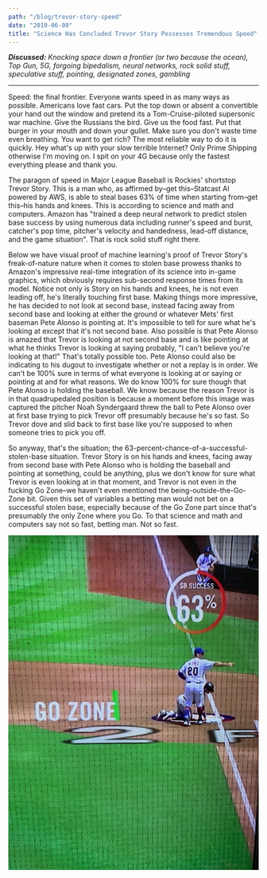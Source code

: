 ```yaml
---
path: "/blog/trevor-story-speed"
date: "2019-06-09"
title: "Science Has Concluded Trevor Story Possesses Tremendous Speed"
---
```


***Discussed:*** *Knocking space down a frontier (or two because the ocean), Top Gun, 5G, forgoing bipedalism, neural networks, rock solid stuff, speculative stuff, pointing, designated zones, gambling*

<hr />

Speed: the final frontier. Everyone wants speed in as many ways as possible. Americans love fast cars. Put the top down or absent a convertible
your hand out the window and pretend its a Tom-Cruise-piloted supersonic war machine. Give the Russians the bird. 
Give us the food fast. Put that burger in your mouth and down your gullet. Make sure you don't waste time even breathing. You want to get rich? The most reliable way
to do it is quickly. Hey what's up with your slow terrible Internet? Only Prime Shipping otherwise I'm moving on. I spit on your 4G because only the fastest everything please and thank you.

The paragon of speed in Major League Baseball is Rockies' shortstop Trevor Story. This is a man who, as affirmed by–get this–Statcast AI powered by AWS, 
is able to steal bases 63% of time when starting from–get this–his hands and knees. This is according to science and math and computers. Amazon has "trained a deep neural network 
to predict stolen base success by using numerous data including runner's speed and burst, catcher's pop time, pitcher's velocity and handedness, lead-off distance, and the game situation".
That is rock solid stuff right there. 

Below we have visual proof of machine learning's proof of Trevor Story's freak-of-nature nature when it comes to stolen base prowess thanks to Amazon's impressive
real-time integration of its science into in-game graphics, which obviously requires sub-second response times from its model. Notice not only is Story on his hands and knees, he is
not even leading off, he's literally touching first base. Making things more impressive, he has decided to not look at second base, instead facing away from second base and looking at 
either the ground or whatever Mets' first baseman Pete Alonso is pointing at. It's impossible to tell for sure what he's looking at except that it's not second base. Also possible is that 
Pete Alonso is amazed that Trevor is looking at not second base and is like pointing at what he thinks Trevor is looking at saying probably,
"I can't believe you're looking at that!" That's totally possible too. Pete Alonso could also be indicating to his dugout to investigate whether or not 
a replay is in order. We can't be 100% sure in terms of what everyone is looking at or saying or pointing at and for what reasons. 
We do know 100% for sure though that Pete Alonso is holding the baseball. We know because the reason Trevor is in that quadrupedaled position is because a moment 
before this image was captured the pitcher Noah Syndergaard threw the ball to Pete Alonso over at first base trying to pick Trevor off presumably because he's so fast. 
So Trevor dove and slid back to first base like you're supposed to when someone tries to pick you off.

So anyway, that's the situation; the 63-percent-chance-of-a-successful-stolen-base situation. Trevor Story is on his hands and knees, 
facing away from second base with Pete Alonso who is holding the baseball and pointing at something, could be anything, plus we don't know for sure what Trevor is even looking at 
in that moment, and Trevor is not even in the fucking Go Zone–we haven't even mentioned the being-outside-the-Go-Zone bit. Given this set of variables a betting 
man would not bet on a successful stolen base, especially because of the Go Zone part since that's presumably the only Zone where you Go. 
To that science and math and computers say not so fast, betting man. Not so fast. 

![Trevor Story](./images/trevor_story_speed.jpg)